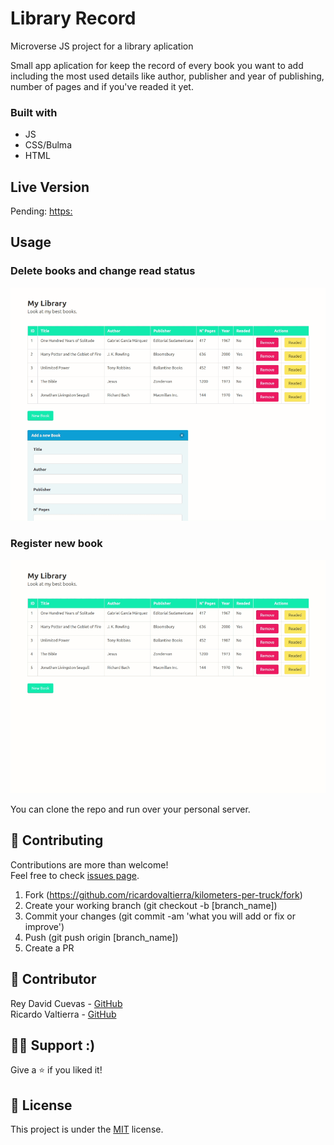Library Record
==============
Microverse JS project for a library aplication

Small app aplication for keep the record of every book you want to add including the most used details like author, publisher and year of publishing, number of pages and if you've readed it yet.

### Built with

- JS
- CSS/Bulma
- HTML


## Live Version
Pending: [https:](https://)

## Usage
### Delete books and change read status
![Delete books and change read status](img/usage_1.gif) 
### Register new book
![Register new book](img/usage_2.gif)

You can clone the repo and run over your personal server.

## 🤝 Contributing

Contributions are more than welcome!<br/>Feel free to check [issues page](https://github.com/redacuve/Library-JS/issues).


1. Fork (https://github.com/ricardovaltierra/kilometers-per-truck/fork)
2. Create your working branch (git checkout -b [branch_name])
3. Commit your changes (git commit -am 'what you will add or fix or improve')
4. Push (git push origin [branch_name])
5. Create a PR

## 🤖 Contributor

Rey David Cuevas - [GitHub](https://github.com/redacuve)
<br>
Ricardo Valtierra - [GitHub](https://github.com/ricardovaltierra)

## 🙋‍♂ Support :)

Give a ⭐️ if you liked it!

## 📝 License

This project is under the [MIT](LICENSE) license.